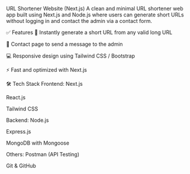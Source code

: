 URL Shortener Website (Next.js)
A clean and minimal URL shortener web app built using Next.js and Node.js where users can generate short URLs without logging in and contact the admin via a contact form.

✅ Features
🔗 Instantly generate a short URL from any valid long URL

📩 Contact page to send a message to the admin

💻 Responsive design using Tailwind CSS / Bootstrap

⚡ Fast and optimized with Next.js

🛠 Tech Stack
Frontend:
Next.js

React.js

Tailwind CSS 



Backend:
Node.js

Express.js

MongoDB with Mongoose

Others:
Postman (API Testing)

Git & GitHub
